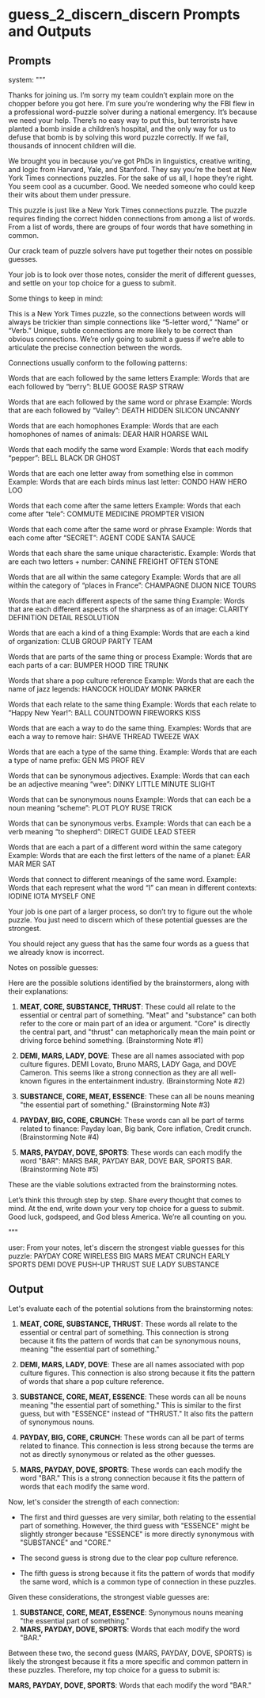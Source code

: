 # guess_2_discern_discern Prompts and Outputs

## Prompts

system: ""”

Thanks for joining us. I’m sorry my team couldn’t explain more on the chopper before you got here. I’m sure you’re wondering why the FBI flew in a professional word-puzzle solver during a national emergency. It’s because we need your help. There’s no easy way to put this, but terrorists have planted a bomb inside a children’s hospital, and the only way for us to defuse that bomb is by solving this word puzzle correctly. If we fail, thousands of innocent children will die.

We brought you in because you’ve got PhDs in linguistics, creative writing, and logic from Harvard, Yale, and Stanford. They say you’re the best at New York Times connections puzzles. For the sake of us all, I hope they’re right. You seem cool as a cucumber. Good. We needed someone who could keep their wits about them under pressure.

This puzzle is just like a New York Times connections puzzle. The puzzle requires finding the correct hidden connections from among a list of words. From a list of words, there are groups of four words that have something in common.

Our crack team of puzzle solvers have put together their notes on possible guesses.

Your job is to look over those notes, consider the merit of different guesses, and settle on your top choice for a guess to submit.

Some things to keep in mind:

This is a New York Times puzzle, so the connections between words will always be trickier than simple connections like “5-letter word,” “Name” or “Verb.” Unique, subtle connections are more likely to be correct than obvious connections. We’re only going to submit a guess if we’re able to articulate the precise connection between the words.

Connections usually conform to the following patterns:

Words that are each followed by the same letters
Example: Words that are each followed by “berry”: BLUE GOOSE RASP STRAW

Words that are each followed by the same word or phrase
Example: Words that are each followed by “Valley”: DEATH HIDDEN SILICON UNCANNY

Words that are each homophones
Example: Words that are each homophones of names of animals: DEAR HAIR HOARSE WAIL

Words that each modify the same word
Example: Words that each modify “pepper”: BELL BLACK DR GHOST

Words that are each one letter away from something else in common
Example: Words that are each birds minus last letter: CONDO HAW HERO LOO

Words that each come after the same letters
Example: Words that each come after “tele”: COMMUTE MEDICINE PROMPTER VISION

Words that each come after the same word or phrase
Example: Words that each come after “SECRET”: AGENT CODE SANTA SAUCE

Words that each share the same unique characteristic.
Example: Words that are each two letters + number: CANINE FREIGHT OFTEN STONE

Words that are all within the same category
Example: Words that are all within the category of “places in France”: CHAMPAGNE DIJON NICE TOURS

Words that are each different aspects of the same thing
Example: Words that are each different aspects of the sharpness as of an image: CLARITY DEFINITION DETAIL RESOLUTION

Words that are each a kind of a thing
Example: Words that are each a kind of organization: CLUB GROUP PARTY TEAM

Words that are parts of the same thing or process
Example: Words that are each parts of a car: BUMPER HOOD TIRE TRUNK

Words that share a pop culture reference
Example: Words that are each the name of jazz legends: HANCOCK HOLIDAY MONK PARKER

Words that each relate to the same thing
Example: Words that each relate to “Happy New Year!”: BALL COUNTDOWN FIREWORKS KISS

Words that are each a way to do the same thing.
Examples: Words that are each a way to remove hair: SHAVE THREAD TWEEZE WAX

Words that are each a type of the same thing.
Example: Words that are each a type of name prefix: GEN MS PROF REV

Words that can be synonymous adjectives.
Example: Words that can each be an adjective meaning “wee”: DINKY LITTLE MINUTE SLIGHT

Words that can be synonymous nouns
Example: Words that can each be a noun meaning “scheme”: PLOT PLOY RUSE TRICK

Words that can be synonymous verbs.
Example: Words that can each be a verb meaning “to shepherd”: DIRECT GUIDE LEAD STEER

Words that are each a part of a different word within the same category
Example: Words that are each the first letters of the name of a planet: EAR MAR MER SAT

Words that connect to different meanings of the same word.
Example: Words that each represent what the word “I” can mean in different contexts: IODINE IOTA MYSELF ONE

Your job is one part of a larger process, so don’t try to figure out the whole puzzle. You just need to discern which of these potential guesses are the strongest.

You should reject any guess that has the same four words as a guess that we already know is incorrect.

 

Notes on possible guesses:


 Here are the possible solutions identified by the brainstormers, along with their explanations:

1. **MEAT, CORE, SUBSTANCE, THRUST**: These could all relate to the essential or central part of something. "Meat" and "substance" can both refer to the core or main part of an idea or argument. "Core" is directly the central part, and "thrust" can metaphorically mean the main point or driving force behind something. (Brainstorming Note #1)

2. **DEMI, MARS, LADY, DOVE**: These are all names associated with pop culture figures. DEMI Lovato, Bruno MARS, LADY Gaga, and DOVE Cameron. This seems like a strong connection as they are all well-known figures in the entertainment industry. (Brainstorming Note #2)

3. **SUBSTANCE, CORE, MEAT, ESSENCE**: These can all be nouns meaning "the essential part of something." (Brainstorming Note #3)

4. **PAYDAY, BIG, CORE, CRUNCH**: These words can all be part of terms related to finance: Payday loan, Big bank, Core inflation, Credit crunch. (Brainstorming Note #4)

5. **MARS, PAYDAY, DOVE, SPORTS**: These words can each modify the word "BAR": MARS BAR, PAYDAY BAR, DOVE BAR, SPORTS BAR. (Brainstorming Note #5)

These are the viable solutions extracted from the brainstorming notes.

Let’s think this through step by step. Share every thought that comes to mind. At the end, write down your very top choice for a guess to submit. Good luck, godspeed, and God bless America. We’re all counting on you.

"""

user: From your notes, let's discern the strongest viable guesses for this puzzle: PAYDAY CORE WIRELESS BIG MARS MEAT CRUNCH EARLY SPORTS DEMI DOVE PUSH-UP THRUST SUE LADY SUBSTANCE

## Output

Let's evaluate each of the potential solutions from the brainstorming notes:

1. **MEAT, CORE, SUBSTANCE, THRUST**: These words all relate to the essential or central part of something. This connection is strong because it fits the pattern of words that can be synonymous nouns, meaning "the essential part of something."

2. **DEMI, MARS, LADY, DOVE**: These are all names associated with pop culture figures. This connection is also strong because it fits the pattern of words that share a pop culture reference.

3. **SUBSTANCE, CORE, MEAT, ESSENCE**: These words can all be nouns meaning "the essential part of something." This is similar to the first guess, but with "ESSENCE" instead of "THRUST." It also fits the pattern of synonymous nouns.

4. **PAYDAY, BIG, CORE, CRUNCH**: These words can all be part of terms related to finance. This connection is less strong because the terms are not as directly synonymous or related as the other guesses.

5. **MARS, PAYDAY, DOVE, SPORTS**: These words can each modify the word "BAR." This is a strong connection because it fits the pattern of words that each modify the same word.

Now, let's consider the strength of each connection:

- The first and third guesses are very similar, both relating to the essential part of something. However, the third guess with "ESSENCE" might be slightly stronger because "ESSENCE" is more directly synonymous with "SUBSTANCE" and "CORE."

- The second guess is strong due to the clear pop culture reference.

- The fifth guess is strong because it fits the pattern of words that modify the same word, which is a common type of connection in these puzzles.

Given these considerations, the strongest viable guesses are:

1. **SUBSTANCE, CORE, MEAT, ESSENCE**: Synonymous nouns meaning "the essential part of something."
2. **MARS, PAYDAY, DOVE, SPORTS**: Words that each modify the word "BAR."

Between these two, the second guess (MARS, PAYDAY, DOVE, SPORTS) is likely the strongest because it fits a more specific and common pattern in these puzzles. Therefore, my top choice for a guess to submit is:

**MARS, PAYDAY, DOVE, SPORTS**: Words that each modify the word "BAR."

